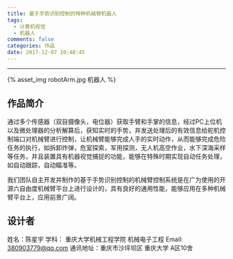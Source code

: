 ```yaml
---
title: 基于手势识别控制的特种机械臂机器人
tags:
  - 计算机视觉
  - 机器人
comments: false
categories: 作品
date: 2017-12-07 10:48:45
---
```


---
{% asset_img robotArm.jpg 机器人 %}

## 作品简介

通过多个传感器（双目摄像头，电位器）获取手臂和手掌的信息，经过PC上位机以及微处理器的分析解算后，获知实时的手势，并发送处理后的有效信息给舵机控制端口对机械臂进行控制，让机械臂能够完成人手的实时动作，从而能够完成危险任务的执行，如拆卸炸弹，危室探索，军用探测，无人机高空作业，水下深海采样等任务，并且装置具有机器视觉捕捉的功能，能够在特殊时期实现自动任务处理，如自动跟踪，自动瞄准等。

我们团队自主开发并制作的基于手势识别控制的机械臂控制系统是在广为使用的开源六自由度机械臂平台上进行设计的，具有良好的通用性能，能够应用在多种机械臂平台上，应用前景广阔。


## 设计者

姓名：陈星宇
学科： 重庆大学机械工程学院 机械电子工程
Email: 380903779@qq.com
通讯地址：重庆市沙坪坝区 重庆大学 A区10舍

